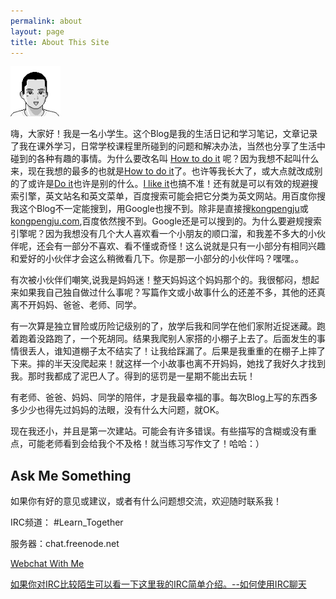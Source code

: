 ```yaml
---
permalink: about
layout: page
title: About This Site
---
```


<img src="/images/tiantian.png" height="80" width="80" class="inline-left" title="Tian Tian" alt="Tian Tian" />

嗨，大家好！我是一名小学生。这个Blog是我的生活日记和学习笔记，文章记录了我在课外学习，日常学校课程里所碰到的问题和解决办法，当然也分享了生活中碰到的各种有趣的事情。为什么要改名叫 [How to do it](https://kongpengju.com/) 呢？因为我想不起叫什么来，现在我想的最多的也就是[How to do it](https://kongpengju.com/)了。也许等我长大了，或大点就改成别的了或许是[Do it](https://kongpengju.com/)也许是别的什么。[I like it](https://kongpengju.com/)也搞不准！还有就是可以有效的规避搜索引擎，英文站名和英文菜单，百度搜索可能会把它分类为英文网站。用百度你搜我这个Blog不一定能搜到，用Google也搜不到。除非是直接搜[kongpengju](https://kongpengju.com/)或[kongpengju.com](https://kongpengju.com/),百度依然搜不到。Google还是可以搜到的。为什么要避规搜索引擎呢？因为我想没有几个大人喜欢看一个小朋友的顺口溜，和我差不多大的小伙伴呢，还会有一部分不喜欢、看不懂或奇怪！这么说就是只有一小部分有相同兴趣和爱好的小伙伴才会这么稍微看几下。你是那一小部分的小伙伴吗？嘿嘿。。

有次被小伙伴们嘲笑,说我是妈妈迷！整天妈妈这个妈妈那个的。我很郁闷，想起来如果我自己独自做过什么事呢？写篇作文或小故事什么的还差不多，其他的还真离不开妈妈、爸爸、老师、同学。

有一次算是独立冒险或历险记级别的了，放学后我和同学在他们家附近捉迷藏。跑着跑着没路跑了，一个死胡同。结果我爬别人家搭的小棚子上去了。后面发生的事情很丢人，谁知道棚子太不结实了！让我给踩漏了。后果是我重重的在棚子上摔了下来。摔的半天没爬起来！就这样一个小故事也离不开妈妈，她找了我好久才找到我。那时我都成了泥巴人了。得到的惩罚是一星期不能出去玩！

有老师、爸爸、妈妈、同学的陪伴，才是我最幸福的事。每次Blog上写的东西多多少少也得先过妈妈的法眼，没有什么大问题，就OK。

现在我还小，并且是第一次建站。可能会有许多错误。有些描写的含糊或没有重点，可能老师看到会给我个不及格！就当练习写作文了！哈哈：）

## Ask Me Something

如果你有好的意见或建议，或者有什么问题想交流，欢迎随时联系我！

IRC频道： #Learn_Together

服务器：chat.freenode.net

[Webchat With Me](https://webchat.freenode.net/#Learn_Together)

[如果你对IRC比较陌生可以看一下这里我的IRC简单介绍。--如何使用IRC聊天](https://kongpengju.com/blog/2019/07/18/irc-chat-with-me/)
